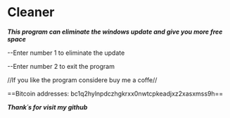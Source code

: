 # Cleaner

***This program can eliminate the windows update and give you more free space***

--Enter number 1 to eliminate the update

--Enter number 2 to exit the program 

//If you like the program considere buy me a coffe//

==Bitcoin addresses: bc1q2hylnpdczhgkrxx0nwtcpkeadjxz2xasxmss9h==

***Thank´s for visit my github***
